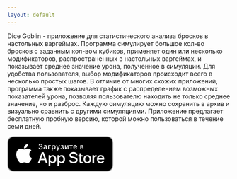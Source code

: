 ```yaml
---
layout: default
---
```

Dice Goblin - приложение для статистического анализа бросков в настольных варгеймах. Программа симулирует большое кол-во бросков с заданным кол-вом кубиков, применяет один или несколько модификаторов, распространенных в настольных варгеймах, и показывает среднее значение урона, полученное в симуляции. Для удобства пользователя, выбор модификаторов происходит всего в несколько простых шагов. В отличие от многих схожих приложений, программа также показывает график с распределением возможных показателей урона, позволяя пользователю находить не только среднее значение, но и разброс. Каждую симуляцию можно сохранить в архив и визуально сравнить с другими симуляциями. Приложение предлагает бесплатную пробную версию, которой можно пользоваться в течение семи дней.

<a href="https://apps.apple.com/ru/app/id1543604805">
    <img src="../assets/img/app_store_ru.svg" alt="App Store" />
</a>
